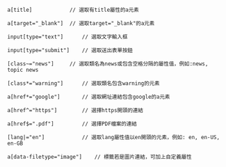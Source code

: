```
a[title]			// 選取有title屬性的a元素
```

```
a[target="_blank"]	// 選取target="_blank"的a元素
```

```
input[type="text"]		// 選取文字輸入框
```

```
input[type="submit"]	// 選取送出表單按鈕
```

```
[class~="news"]		// 選取類名為news或包含空格分隔的屬性值，例如:news, topic news
```

```
[class*="warning"]		// 選取類名包含warning的元素
```

```
a[href*="google"]		// 選取網址連結包含google的a元素
```

```
a[href^="https"]		// 選擇https開頭的連結
```

```
a[href$=".pdf"]			// 選擇PDF檔案的連結
```

```
[lang|="en"]			// 選取lang屬性值以en開頭的元素，例如: en, en-US, en-GB
```

```
a[data-filetype="image"]	// 標籤若是圖片連結，可加上自定義屬性
```